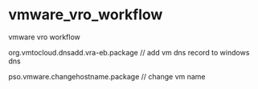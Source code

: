 # vmware_vro_workflow
vmware vro workflow


org.vmtocloud.dnsadd.vra-eb.package 	  // add vm dns record to windows dns

pso.vmware.changehostname.package       // change vm name 
